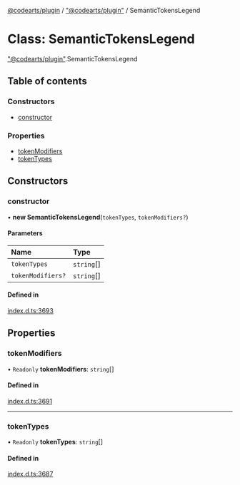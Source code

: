 [@codearts/plugin](../README.md) / ["@codearts/plugin"](../modules/_codearts_plugin_.md) / SemanticTokensLegend

# Class: SemanticTokensLegend

["@codearts/plugin"](../modules/_codearts_plugin_.md).SemanticTokensLegend

## Table of contents

### Constructors

- [constructor](codearts_plugin_.SemanticTokensLegend.md#constructor)

### Properties

- [tokenModifiers](codearts_plugin_.SemanticTokensLegend.md#tokenmodifiers)
- [tokenTypes](codearts_plugin_.SemanticTokensLegend.md#tokentypes)

## Constructors

### constructor

• **new SemanticTokensLegend**(`tokenTypes`, `tokenModifiers?`)

#### Parameters

| Name | Type |
| :------ | :------ |
| `tokenTypes` | `string`[] |
| `tokenModifiers?` | `string`[] |

#### Defined in

[index.d.ts:3693](https://github.com/huaweicloud/cloudide-plugin-api/blob/3b0eee8/index.d.ts#L3693)

## Properties

### tokenModifiers

• `Readonly` **tokenModifiers**: `string`[]

#### Defined in

[index.d.ts:3691](https://github.com/huaweicloud/cloudide-plugin-api/blob/3b0eee8/index.d.ts#L3691)

___

### tokenTypes

• `Readonly` **tokenTypes**: `string`[]

#### Defined in

[index.d.ts:3687](https://github.com/huaweicloud/cloudide-plugin-api/blob/3b0eee8/index.d.ts#L3687)
